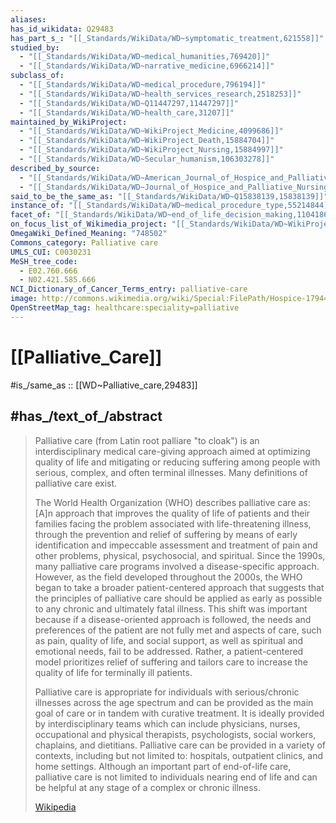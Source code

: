 ```yaml
---
aliases:
has_id_wikidata: Q29483
has_part_s_: "[[_Standards/WikiData/WD~symptomatic_treatment,621558]]"
studied_by:
  - "[[_Standards/WikiData/WD~medical_humanities,769420]]"
  - "[[_Standards/WikiData/WD~narrative_medicine,6966214]]"
subclass_of:
  - "[[_Standards/WikiData/WD~medical_procedure,796194]]"
  - "[[_Standards/WikiData/WD~health_services_research,2518253]]"
  - "[[_Standards/WikiData/WD~Q11447297,11447297]]"
  - "[[_Standards/WikiData/WD~health_care,31207]]"
maintained_by_WikiProject:
  - "[[_Standards/WikiData/WD~WikiProject_Medicine,4099686]]"
  - "[[_Standards/WikiData/WD~WikiProject_Death,15884704]]"
  - "[[_Standards/WikiData/WD~WikiProject_Nursing,15884997]]"
  - "[[_Standards/WikiData/WD~Secular_humanism,106303278]]"
described_by_source:
  - "[[_Standards/WikiData/WD~American_Journal_of_Hospice_and_Palliative_Medicine,4744247]]"
  - "[[_Standards/WikiData/WD~Journal_of_Hospice_and_Palliative_Nursing,15767084]]"
said_to_be_the_same_as: "[[_Standards/WikiData/WD~Q15838139,15838139]]"
instance_of: "[[_Standards/WikiData/WD~medical_procedure_type,55214844]]"
facet_of: "[[_Standards/WikiData/WD~end_of_life_decision_making,110418604]]"
on_focus_list_of_Wikimedia_project: "[[_Standards/WikiData/WD~WikiProject_Medical_Humanities,135210027]]"
OmegaWiki_Defined_Meaning: "748502"
Commons_category: Palliative care
UMLS_CUI: C0030231
MeSH_tree_code:
  - E02.760.666
  - N02.421.585.666
NCI_Dictionary_of_Cancer_Terms_entry: palliative-care
image: http://commons.wikimedia.org/wiki/Special:FilePath/Hospice-1794418%201920.jpg
OpenStreetMap_tag: healthcare:speciality=palliative
---
```


# [[Palliative_Care]] 

#is_/same_as :: [[WD~Palliative_care,29483]] 

## #has_/text_of_/abstract 

> Palliative care (from Latin root palliare "to cloak") 
> is an interdisciplinary medical care-giving approach 
> aimed at optimizing quality of life and mitigating or reducing suffering 
> among people with serious, complex, and often terminal illnesses. 
> Many definitions of palliative care exist. 
>
> The World Health Organization (WHO) describes palliative care as:
> [A]n approach that improves the quality of life of patients and their families facing the problem associated with life-threatening illness, through the prevention and relief of suffering by means of early identification and impeccable assessment and treatment of pain and other problems, physical, psychosocial, and spiritual. Since the 1990s, many palliative care programs involved a disease-specific approach. However, as the field developed throughout the 2000s, the WHO began to take a broader patient-centered approach that suggests that the principles of palliative care should be applied as early as possible to any chronic and ultimately fatal illness. This shift was important because if a disease-oriented approach is followed, the needs and preferences of the patient are not fully met and aspects of care, such as pain, quality of life, and social support, as well as spiritual and emotional needs, fail to be addressed. Rather, a patient-centered model prioritizes relief of suffering and tailors care to increase the quality of life for terminally ill patients.
>
> Palliative care is appropriate for individuals with serious/chronic illnesses across the age spectrum and can be provided as the main goal of care or in tandem with curative treatment. It is ideally provided by interdisciplinary teams which can include physicians, nurses, occupational and physical therapists, psychologists, social workers, chaplains, and dietitians. Palliative care can be provided in a variety of contexts, including but not limited to: hospitals, outpatient clinics, and home settings. Although an important part of end-of-life care, palliative care is not limited to individuals nearing end of life and can be helpful at any stage of a complex or chronic illness.
>
> [Wikipedia](https://en.wikipedia.org/wiki/Palliative%20care) 

